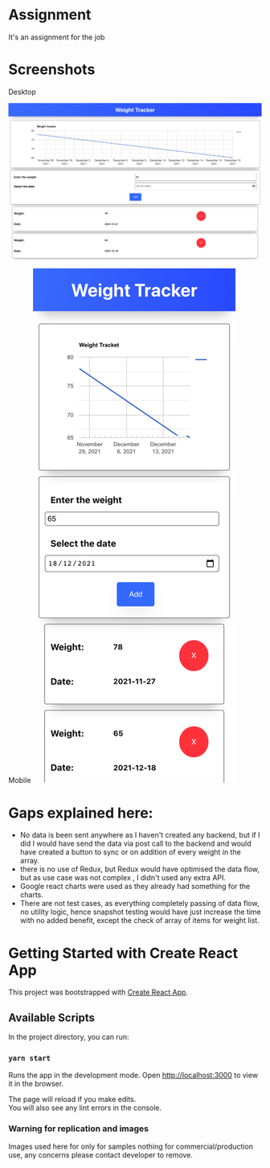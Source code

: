 # Assignment
It's an assignment for the job

# Screenshots

Desktop

![image](https://github.com/Kuldeep-Kumar-Sharma/weight-tracker/blob/master/screeshots/desktop-weight-tracker.png)


Mobile
![image](https://github.com/Kuldeep-Kumar-Sharma/weight-tracker/blob/master/screeshots/mobile-weight-tracker.png)


# Gaps explained here:
- No data is been sent anywhere as I haven't created any backend, but if I did I would have send the data via post call to the backend and would have created a button to sync or on addition of every weight in the array.
- there is no use of Redux, but Redux would have optimised the data flow, but as use case was not complex , I didn't used any extra API.
- Google react charts were used as they already had something for the charts.
- There are not test cases, as everything completely passing of data flow, no utility logic, hence snapshot testing would have just increase the time with no added benefit, except the check of array of items for weight list.


# Getting Started with Create React App

This project was bootstrapped with [Create React App](https://github.com/facebook/create-react-app).

## Available Scripts

In the project directory, you can run:

### `yarn start`

Runs the app in the development mode.
Open [http://localhost:3000](http://localhost:3000) to view it in the browser.

The page will reload if you make edits.\
You will also see any lint errors in the console.

### Warning for replication and images

Images used here for only for samples nothing for commercial/production use, any concerns please contact developer to remove.
